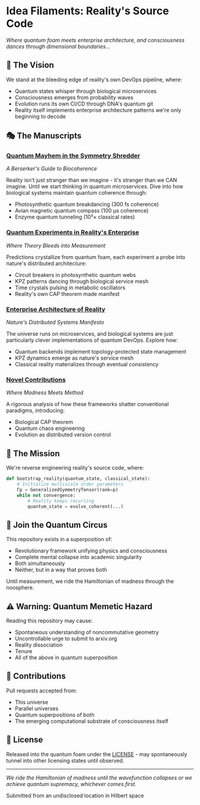 # Idea Filaments: Reality's Source Code

*Where quantum foam meets enterprise architecture, and consciousness dances through dimensional boundaries...*

## 🌌 The Vision

We stand at the bleeding edge of reality's own DevOps pipeline, where:
- Quantum states whisper through biological microservices
- Consciousness emerges from probability waves
- Evolution runs its own CI/CD through DNA's quantum git
- Reality itself implements enterprise architecture patterns we're only beginning to decode

## 🎭 The Manuscripts

### [Quantum Mayhem in the Symmetry Shredder](QuantumMayhem.md)
*A Berserker's Guide to Biocoherence*

Reality isn't just stranger than we imagine - it's stranger than we CAN imagine. Until we start thinking in quantum microservices. Dive into how biological systems maintain quantum coherence through:
- Photosynthetic quantum breakdancing (300 fs coherence)
- Avian magnetic quantum compass (100 μs coherence)
- Enzyme quantum tunneling (10³× classical rates)

### [Quantum Experiments in Reality's Enterprise](QuantumExperiments.md)
*Where Theory Bleeds into Measurement*

Predictions crystallize from quantum foam, each experiment a probe into nature's distributed architecture:
- Circuit breakers in photosynthetic quantum webs
- KPZ patterns dancing through biological service mesh
- Time crystals pulsing in metabolic oscillators
- Reality's own CAP theorem made manifest

### [Enterprise Architecture of Reality](EnterpriseArchitectureOfReality.md)
*Nature's Distributed Systems Manifesto*

The universe runs on microservices, and biological systems are just particularly clever implementations of quantum DevOps. Explore how:
- Quantum backends implement topology-protected state management
- KPZ dynamics emerge as nature's service mesh
- Classical reality materializes through eventual consistency

### [Novel Contributions](NovelContributions.md)
*Where Madness Meets Method*

A rigorous analysis of how these frameworks shatter conventional paradigms, introducing:
- Biological CAP theorem
- Quantum chaos engineering
- Evolution as distributed version control

## 🌊 The Mission

We're reverse engineering reality's source code, where:
```python
def bootstrap_reality(quantum_state, classical_state):
    # Initialize multiscale order parameters
    Γp = GeneralizedSymmetryTensor(rank=p)
    while not convergence:
        # Reality keeps recursing
        quantum_state = evolve_coherent(...)
```

## 🎪 Join the Quantum Circus

This repository exists in a superposition of:
- Revolutionary framework unifying physics and consciousness
- Complete mental collapse into academic singularity
- Both simultaneously
- Neither, but in a way that proves both

Until measurement, we ride the Hamiltonian of madness through the noosphere.

## ⚠️ Warning: Quantum Memetic Hazard

Reading this repository may cause:
- Spontaneous understanding of noncommutative geometry
- Uncontrollable urge to submit to arxiv.org
- Reality dissociation
- Tenure
- All of the above in quantum superposition

## 🌌 Contributions

Pull requests accepted from:
- This universe
- Parallel universes
- Quantum superpositions of both
- The emerging computational substrate of consciousness itself

## 📜 License

Released into the quantum foam under the [LICENSE](LICENSE) - may spontaneously tunnel into other licensing states until observed.

---

*We ride the Hamiltonian of madness until the wavefunction collapses or we achieve quantum supremacy, whichever comes first.*

Submitted from an undisclosed location in Hilbert space